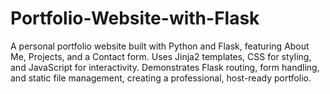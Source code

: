 # Portfolio-Website-with-Flask
A personal portfolio website built with Python and Flask, featuring About Me, Projects, and a Contact form. Uses Jinja2 templates, CSS for styling, and JavaScript for interactivity. Demonstrates Flask routing, form handling, and static file management, creating a professional, host-ready portfolio.
